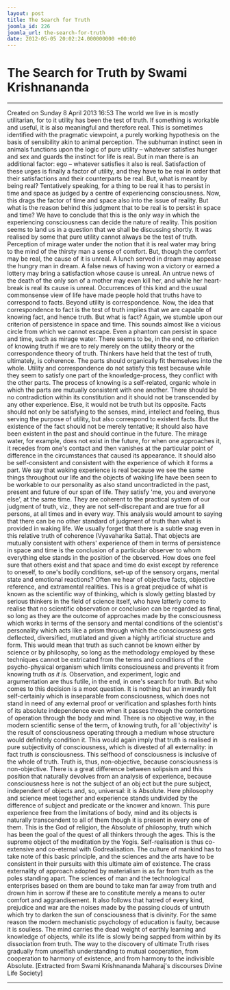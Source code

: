 ```yaml
---
layout: post
title: The Search for Truth
joomla_id: 226
joomla_url: the-search-for-truth
date: 2012-05-05 20:02:24.000000000 +00:00
---
```

# The Search for Truth by Swami Krishnananda
* * *  
Created on Sunday 8 April 2013 16:53
The world we live in is mostly utilitarian, for to it utility has been the test of truth. If something is workable and useful, it is also meaningful and therefore real. This is sometimes identified with the pragmatic viewpoint, a purely working hypothesis on the basis of sensibility akin to animal perception. The subhuman instinct seen in animals functions upon the logic of pure utility – whatever satisfies hunger and sex and guards the instinct for life is real. But in man there is an additional factor: ego – whatever satisfies it also is real. Satisfaction of these urges is finally a factor of utility, and they have to be real in order that their satisfactions and their counterparts be real.
But, what is meant by being real? Tentatively speaking, for a thing to be real it has to persist in time and space as judged by a centre of experiencing consciousness. Now, this drags the factor of time and space also into the issue of reality. But what is the reason behind this judgment that to be real is to persist in space and time? We have to conclude that this is the only way in which the experiencing consciousness can decide the nature of reality. This position seems to land us in a question that we shall be discussing shortly.
It was realised by some that pure utility cannot always be the test of truth. Perception of mirage water under the notion that it is real water may bring to the mind of the thirsty man a sense of comfort. But, though the comfort may be real, the cause of it is unreal. A lunch served in dream may appease the hungry man in dream. A false news of having won a victory or earned a lottery may bring a satisfaction whose cause is unreal. An untrue news of the death of the only son of a mother may even kill her, and while her heart-break is real its cause is unreal. Occurrences of this kind and the usual commonsense view of life have made people hold that truths have to correspond to facts. Beyond utility is correspondence.
Now, the idea that correspondence to fact is the test of truth implies that we are capable of knowing fact, and hence truth. But what is fact? Again, we stumble upon our criterion of persistence in space and time. This sounds almost like a vicious circle from which we cannot escape. Even a phantom can persist in space and time, such as mirage water. There seems to be, in the end, no criterion of knowing truth if we are to rely merely on the utility theory or the correspondence theory of truth.
Thinkers have held that the test of truth, ultimately, is coherence. The parts should organically fit themselves into the whole. Utility and correspondence do not satisfy this test because while they seem to satisfy one part of the knowledge-process, they conflict with the other parts. The process of knowing is a self-related, organic whole in which the parts are mutually consistent with one another. There should be no contradiction within its constitution and it should not be transcended by any other experience. Else, it would not be truth but its opposite. Facts should not only be satisfying to the senses, mind, intellect and feeling, thus serving the purpose of utility, but also correspond to existent facts. But the existence of the fact should not be merely tentative; it should also have been existent in the past and should continue in the future. The mirage water, for example, does not exist in the future, for when one approaches it, it recedes from one's contact and then vanishes at the particular point of difference in the circumstances that caused its appearance. It should also be self-consistent and consistent with the experience of which it forms a part. We say that waking experience is real because we see the same things throughout our life and the objects of waking life have been seen to be workable to our personality as also stand uncontradicted in the past, present and future of our span of life. They satisfy 'me, you and everyone else', at the same time. They are coherent to the practical system of our judgment of truth, viz., they are not self-discrepant and are true for all persons, at all times and in every way.
This analysis would amount to saying that there can be no other standard of judgment of truth than what is provided in waking life. We usually forget that there is a subtle snag even in this relative truth of coherence (Vyavaharika Satta). That objects are mutually consistent with others' experience of them in terms of persistence in space and time is the conclusion of a particular observer to whom everything else stands in the position of the observed. How does one feel sure that others exist and that space and time do exist except by reference to oneself, to one's bodily conditions, set-up of the sensory organs, mental state and emotional reactions? Often we hear of objective facts, objective reference, and extra­mental realities. This is a great prejudice of what is known as the scientific way of thinking, which is slowly getting blasted by serious thinkers in the field of science itself, who have latterly come to realise that no scientific observation or conclusion can be regarded as final, so long as they are the outcome of approaches made by the consciousness which works in terms of the sensory and mental conditions of the scientist's personality which acts like a prism through which the consciousness gets deflected, diversified, mutilated and given a highly artificial structure and form. This would mean that truth as such cannot be known either by science or by philosophy, so long as the methodology employed by these techniques cannot be extricated from the terms and conditions of the psycho-physical organism which limits consciousness and prevents it from knowing truth _as it is._ Observation, and experiment, logic and argumentation are thus futile, in the end, in one's search for truth.
But who comes to this decision is a moot question. It is nothing but an inwardly felt self-certainly which is inseparable from consciousness, which does not stand in need of any external proof or verification and splashes forth hints of its absolute independence even when it passes through the contortions of operation through the body and mind. There is no objective way, in the modern scientific sense of the term, of knowing truth, for all 'objectivity' is the result of consciousness operating through a medium whose structure would definitely condition it. This would again imply that truth is realised in pure subjectivity of consciousness, which is divested of all externality: in fact truth _is_ consciousness. This selfhood of consciousness is inclusive of the whole of truth. Truth is, thus, non-objective, because consciousness is non-objective.
There is a great difference between solipsism and this position that naturally devolves from an analysis of experience, because consciousness here is not the subject of an obj ect but the pure subject, independent of objects and, so, universal: it is Absolute. Here philosophy and science meet together and experience stands undivided by the difference of subject and predicate or the knower and known. This pure experience free from the limitations of body, mind and its objects is naturally transcendent to all of them though it is present in every one of them. This is the God of religion, the Absolute of philosophy, truth which has been the goal of the quest of all thinkers through the ages. This is the supreme object of the meditation by the Yogis. Self-realisation is thus co-extensive and co-eternal with God­realisation.
The culture of mankind has to take note of this basic principle, and the sciences and the arts have to be consistent in their pursuits with this ultimate aim of existence. The crass externality of approach adopted by materialism is as far from truth as the poles standing apart. The sciences of man and the technological enterprises based on them are bound to take man far away from truth and drown him in sorrow if these are to constitute merely a means to outer comfort and aggrandisement. It also follows that hatred of every kind, prejudice and war are the noises made by the passing clouds of untruth which try to darken the sun of consciousness that is divinity. For the same reason the modern mechanistic psychology of education is faulty, because it is soulless. The mind carries the dead weight of earthly learning and knowledge of objects, while its life is slowly being sapped from within by its dissociation from truth. The way to the discovery of ultimate Truth rises gradually from unselfish understanding to mutual cooperation, from cooperation to harmony of existence, and from harmony to the indivisible Absolute.
[Extracted from Swami Krishnananda Maharaj's discourses Divine Life Society]
* * *
  
